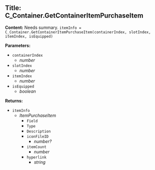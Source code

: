 ## Title: C_Container.GetContainerItemPurchaseItem

**Content:**
Needs summary.
`itemInfo = C_Container.GetContainerItemPurchaseItem(containerIndex, slotIndex, itemIndex, isEquipped)`

**Parameters:**
- `containerIndex`
  - *number*
- `slotIndex`
  - *number*
- `itemIndex`
  - *number*
- `isEquipped`
  - *boolean*

**Returns:**
- `itemInfo`
  - *ItemPurchaseItem*
    - `Field`
    - `Type`
    - `Description`
    - `iconFileID`
      - *number?*
    - `itemCount`
      - *number*
    - `hyperlink`
      - *string*